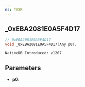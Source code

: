 ```yaml
---
ns: TASK
---
```

## _0xEBA2081E0A5F4D17

```c
// 0xEBA2081E0A5F4D17
void _0xEBA2081E0A5F4D17(Any p0);
```

```
NativeDB Introduced: v1207
```

## Parameters
* **p0**:
